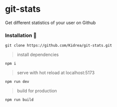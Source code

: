 # git-stats
Get different statistics of your user on Github
### Installation 🔧
```
git clone https://github.com/Kidrea/git-stats.git
```
>install dependencies
```
npm i
```
>serve with hot reload at localhost:5173
```
npm run dev
```
>build for production
```
npm run build
```
